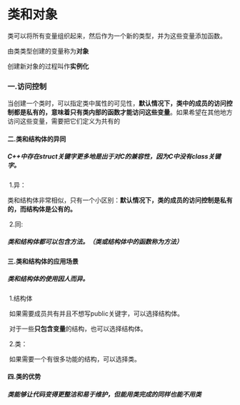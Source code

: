 #                                                                                类和对象

类可以将所有变量组织起来，然后作为一个新的类型，并为这些变量添加函数。



由类类型创建的变量称为**对象**

创建新对象的过程叫作**实例化**



### 一.访问控制

​	当创建一个类时，可以指定类中属性的可见性，**默认情况下，类中的成员的访问控制都是私有的，意味着只有类内部的函数才能访问这些变量**。如果希望在其他地方访问这些变量，需要把它们定义为共有的





#### 二.类和结构体的异同

##### 	C++中存在struct关键字更多地是出于对C的兼容性，因为C中没有class关键字。



​	1.异：

​		类和结构体非常相似，只有一个小区别：**默认情况下，类的成员的访问控制是私有的，而结构体是公有的。**



​	2.同:

##### 		类和结构体都可以包含**方法**。（类或结构体中的函数称为方法）



#### 三.类和结构体的应用场景

##### 	类和结构体的使用因人而异。

​	1.结构体

​		如果需要成员共有并且不想写public关键字，可以选择结构体。

​		对于一些**只包含变量**的结构，也可以选择结构体。



​	2.类：

​		如果需要一个有很多功能的结构，可以选择类。



#### 四.类的优势

##### 	类能够让代码变得更整洁和易于维护，但能用类完成的同样也能不用类